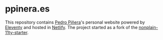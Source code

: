 # ppinera.es

This repository contains [Pedro Piñera](https://github.com/pepicrft)'s personal website powered by [Eleventy](https://www.11ty.dev/) and hosted in [Netlify](https://netlify.com).
The project started as a fork of the [nonplain-11ty-starter](https://github.com/nonplain/nonplain-11ty-starter).

